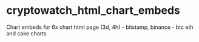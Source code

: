 # cryptowatch_html_chart_embeds

Chart embeds for 6x chart html page (3d, 4h) - bitstamp, binance - btc eth and cake charts

